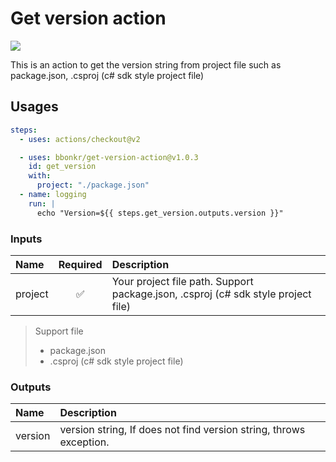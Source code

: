 # Get version action

[![](https://img.shields.io/github/v/release/bbonkr/get-version-action?display_name=tag&style=flat-square&include_prereleases)](https://github.com/bbonkr/get-version-action/releases)

This is an action to get the version string from project file such as package.json, .csproj (c# sdk style project file)

## Usages

```yaml
steps:
  - uses: actions/checkout@v2

  - uses: bbonkr/get-version-action@v1.0.3
    id: get_version
    with:
      project: "./package.json"
  - name: logging
    run: |
      echo "Version=${{ steps.get_version.outputs.version }}"
```

### Inputs

| Name | Required | Description |
| :--- | :------: | :---------- |
| project  | ✅       | Your project file path. Support package.json, .csproj (c# sdk style project file) |

> Support file
> * package.json
> * .csproj (c# sdk style project file)

### Outputs

| Name | Description |
| :--- | :---------- |
| version  | version string, If does not find version string, throws exception. |
